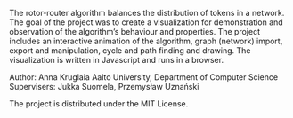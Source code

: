 The rotor-router algorithm balances the distribution of tokens in a network. The goal of the project was to create a visualization for demonstration and observation of the algorithm’s behaviour and properties. The project includes an interactive animation of the algorithm, graph (network) import, export and manipulation, cycle and path finding and drawing. The visualization is written in Javascript and runs in a browser. 

Author: Anna Kruglaia
Aalto University, Department of Computer Science
Supervisers: Jukka Suomela, Przemysław Uznański

The project is distributed under the MIT License.
